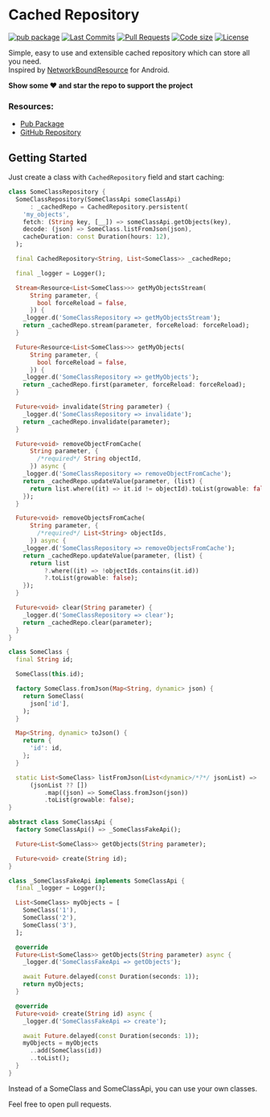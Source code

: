 # Cached Repository

[![pub package](https://img.shields.io/pub/v/cached_repository.svg?logo=dart&logoColor=00b9fc)](https://pub.dartlang.org/packages/cached_repository)
[![Last Commits](https://img.shields.io/github/last-commit/arrrtem22/cached_repository?logo=git&logoColor=white)](https://github.com/arrrtem22/cached_repository/commits/master)
[![Pull Requests](https://img.shields.io/github/issues-pr/arrrtem22/cached_repository?logo=github&logoColor=white)](https://github.com/arrrtem22/cached_repository/pulls)
[![Code size](https://img.shields.io/github/languages/code-size/arrrtem22/cached_repository?logo=github&logoColor=white)](https://github.com/arrrtem22/cached_repository)
[![License](https://img.shields.io/github/license/arrrtem22/cached_repository?logo=open-source-initiative&logoColor=green)](https://github.com/arrrtem22/cached_repository/blob/master/LICENSE)

Simple, easy to use and extensible cached repository which can store all you need.<br>
Inspired by [NetworkBoundResource](https://github.com/topics/networkboundresource) for Android.

**Show some ❤️ and star the repo to support the project**

### Resources:
- [Pub Package](https://pub.dev/packages/cached_repository)
- [GitHub Repository](https://github.com/arrrtem22/cached_repository)

## Getting Started

Just create a class with `CachedRepository` field and start caching:
```dart
class SomeClassRepository {
  SomeClassRepository(SomeClassApi someClassApi)
      : _cachedRepo = CachedRepository.persistent(
    'my_objects',
    fetch: (String key, [__]) => someClassApi.getObjects(key),
    decode: (json) => SomeClass.listFromJson(json),
    cacheDuration: const Duration(hours: 12),
  );

  final CachedRepository<String, List<SomeClass>> _cachedRepo;

  final _logger = Logger();

  Stream<Resource<List<SomeClass>>> getMyObjectsStream(
      String parameter, {
        bool forceReload = false,
      }) {
    _logger.d('SomeClassRepository => getMyObjectsStream');
    return _cachedRepo.stream(parameter, forceReload: forceReload);
  }

  Future<Resource<List<SomeClass>>> getMyObjects(
      String parameter, {
        bool forceReload = false,
      }) {
    _logger.d('SomeClassRepository => getMyObjects');
    return _cachedRepo.first(parameter, forceReload: forceReload);
  }

  Future<void> invalidate(String parameter) {
    _logger.d('SomeClassRepository => invalidate');
    return _cachedRepo.invalidate(parameter);
  }

  Future<void> removeObjectFromCache(
      String parameter, {
        /*required*/ String objectId,
      }) async {
    _logger.d('SomeClassRepository => removeObjectFromCache');
    return _cachedRepo.updateValue(parameter, (list) {
      return list.where((it) => it.id != objectId).toList(growable: false);
    });
  }

  Future<void> removeObjectsFromCache(
      String parameter, {
        /*required*/ List<String> objectIds,
      }) async {
    _logger.d('SomeClassRepository => removeObjectsFromCache');
    return _cachedRepo.updateValue(parameter, (list) {
      return list
          ?.where((it) => !objectIds.contains(it.id))
          ?.toList(growable: false);
    });
  }

  Future<void> clear(String parameter) {
    _logger.d('SomeClassRepository => clear');
    return _cachedRepo.clear(parameter);
  }
}

class SomeClass {
  final String id;

  SomeClass(this.id);

  factory SomeClass.fromJson(Map<String, dynamic> json) {
    return SomeClass(
      json['id'],
    );
  }

  Map<String, dynamic> toJson() {
    return {
      'id': id,
    };
  }

  static List<SomeClass> listFromJson(List<dynamic>/*?*/ jsonList) =>
      (jsonList ?? [])
          .map((json) => SomeClass.fromJson(json))
          .toList(growable: false);
}

abstract class SomeClassApi {
  factory SomeClassApi() => _SomeClassFakeApi();

  Future<List<SomeClass>> getObjects(String parameter);

  Future<void> create(String id);
}

class _SomeClassFakeApi implements SomeClassApi {
  final _logger = Logger();

  List<SomeClass> myObjects = [
    SomeClass('1'),
    SomeClass('2'),
    SomeClass('3'),
  ];

  @override
  Future<List<SomeClass>> getObjects(String parameter) async {
    _logger.d('SomeClassFakeApi => getObjects');

    await Future.delayed(const Duration(seconds: 1));
    return myObjects;
  }

  @override
  Future<void> create(String id) async {
    _logger.d('SomeClassFakeApi => create');

    await Future.delayed(const Duration(seconds: 1));
    myObjects = myObjects
      ..add(SomeClass(id))
      ..toList();
  }
}
```

Instead of a SomeClass and SomeClassApi, you can use your own classes.

Feel free to open pull requests.